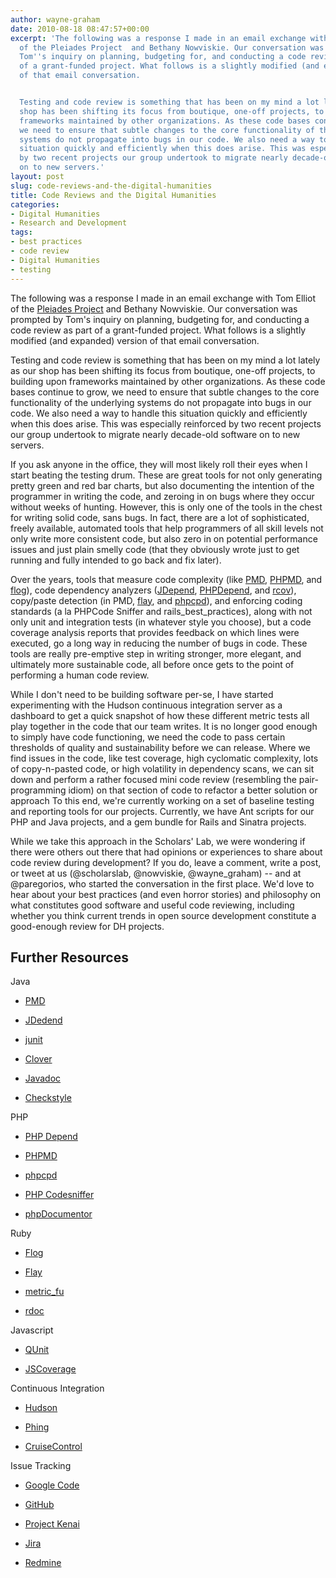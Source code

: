 ```yaml
---
author: wayne-graham
date: 2010-08-18 08:47:57+00:00
excerpt: 'The following was a response I made in an email exchange with Tom Elliot
  of the Pleiades Project  and Bethany Nowviskie. Our conversation was prompted by
  Tom''s inquiry on planning, budgeting for, and conducting a code review as part
  of a grant-funded project. What follows is a slightly modified (and expanded) version
  of that email conversation.


  Testing and code review is something that has been on my mind a lot lately as our
  shop has been shifting its focus from boutique, one-off projects, to building upon
  frameworks maintained by other organizations. As these code bases continue to grow,
  we need to ensure that subtle changes to the core functionality of the underlying
  systems do not propagate into bugs in our code. We also need a way to handle this
  situation quickly and efficiently when this does arise. This was especially reinforced
  by two recent projects our group undertook to migrate nearly decade-old software
  on to new servers.'
layout: post
slug: code-reviews-and-the-digital-humanities
title: Code Reviews and the Digital Humanities
categories:
- Digital Humanities
- Research and Development
tags:
- best practices
- code review
- Digital Humanities
- testing
---
```


The following was a response I made in an email exchange with Tom Elliot of the [Pleiades Project](http://pleiades.stoa.org/) and Bethany Nowviskie. Our conversation was prompted by Tom's inquiry on planning, budgeting for, and conducting a code review as part of a grant-funded project. What follows is a slightly modified (and expanded) version of that email conversation.

Testing and code review is something that has been on my mind a lot lately as our shop has been shifting its focus from boutique, one-off projects, to building upon frameworks maintained by other organizations. As these code bases continue to grow, we need to ensure that subtle changes to the core functionality of the underlying systems do not propagate into bugs in our code. We also need a way to handle this situation quickly and efficiently when this does arise. This was especially reinforced by two recent projects our group undertook to migrate nearly decade-old software on to new servers.

If you ask anyone in the office, they will most likely roll their eyes when I start beating the testing drum. <!-- more --> These are great tools for not only generating pretty green and red bar charts, but also documenting the intention of the programmer in writing the code, and zeroing in on bugs where they occur without weeks of hunting. However, this is only one of the tools in the chest for writing solid code, sans bugs. In fact, there are a lot of sophisticated, freely available, automated tools that help programmers of all skill levels not only write more consistent code, but also zero in on potential performance issues and just plain smelly code (that they obviously wrote just to get running and fully intended to go back and fix later).

Over the years, tools that measure code complexity (like [PMD](http://pmd.sourceforge.net/), [PHPMD](http://phpmd.org/about.html), and [flog](http://ruby.sadi.st/Flog.html)), code dependency analyzers ([JDepend](http://www.clarkware.com/software/JDepend.html), [PHPDepend](http://pdepend.org/news.html), and [rcov](http://eigenclass.org/hiki.rb?rcov)), copy/paste detection (in PMD, [flay](http://ruby.sadi.st/Flay.html), and [phpcpd](http://github.com/sebastianbergmann/phpcpd)), and enforcing coding standards (a la PHPCode Sniffer and rails_best_practices), along with not only unit and integration tests (in whatever style you choose), but a code coverage analysis reports that provides feedback on which lines were executed, go a long way in reducing the number of bugs in code. These tools are really pre-emptive step in writing stronger, more elegant, and ultimately more sustainable code, all before once gets to the point of performing a human code review.

While I don't need to be building software per-se, I have started experimenting with the Hudson continuous integration server as a dashboard to get a quick snapshot of how these different metric tests all play together in the code that our team writes. It is no longer good enough to simply have code functioning, we need the code to pass certain thresholds of quality and sustainability before we can release. Where we find issues in the code, like test coverage, high cyclomatic complexity, lots of copy-n-pasted code, or high volatility in dependency scans, we can sit down and perform a rather focused mini code review (resembling the pair-programming idiom) on that section of code to refactor a better solution or approach To this end, we're currently working on a set of baseline testing and reporting tools for our projects. Currently, we have Ant scripts for our PHP and Java projects, and a gem bundle for Rails and Sinatra projects.

While we take this approach in the Scholars' Lab, we were wondering if there were others out there that had opinions or experiences to share about code review during development? If you do, leave a comment, write a post, or tweet at us (@scholarslab, @nowviskie, @wayne_graham) -- and at @paregorios, who started the conversation in the first place. We'd love to hear about your best practices (and even horror stories) and philosophy on what constitutes good software and useful code reviewing, including whether you think current trends in open source development constitute a good-enough review for DH projects.


## Further Resources


Java



	
  * [PMD](http://pmd.sourceforge.net/)

	
  * [JDedend](http://www.clarkware.com/software/JDepend.html)

	
  * [junit](http://www.junit.org/)

	
  * [Clover](http://www.atlassian.com/software/clover/)

	
  * [Javadoc](http://www.oracle.com/technetwork/java/javase/documentation/index-jsp-135444.html)

	
  * [Checkstyle](http://checkstyle.sourceforge.net/)


PHP

	
  * [PHP Depend](http://pdepend.org/news.html)

	
  * [PHPMD](http://phpmd.org/about.html)

	
  * [phpcpd](http://github.com/sebastianbergmann/phpcpd)

	
  * [PHP Codesniffer](http://pear.php.net/package/PHP_CodeSniffer/redirected)

	
  * [phpDocumentor](http://www.phpdoc.org/)


Ruby

	
  * [Flog](http://ruby.sadi.st/Flog.html)

	
  * [Flay](http://ruby.sadi.st/Flay.html)

	
  * [metric_fu](http://metric-fu.rubyforge.org/)

	
  * [rdoc](http://rdoc.sourceforge.net/)


Javascript

	
  * [QUnit](http://docs.jquery.com/QUnit)

	
  * [JSCoverage](http://siliconforks.com/jscoverage/)


Continuous Integration

	
  * [Hudson](http://hudson-ci.org/)

	
  * [Phing](http://phing.info/trac/)

	
  * [CruiseControl](http://cruisecontrol.sourceforge.net/)


Issue Tracking

	
  * [Google Code](https://code.google.com/hosting/)

	
  * [GitHub](http://github.com/)

	
  * [Project Kenai](http://kenai.com/)

	
  * [Jira](http://www.atlassian.com/software/jira/)

	
  * [Redmine](http://www.redmine.org/)



